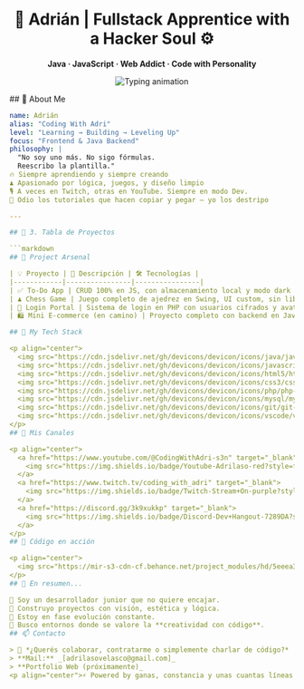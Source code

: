 <h1 align="center">🧪 Adrián | Fullstack Apprentice with a Hacker Soul ⚙️</h1>

<p align="center"><strong>Java · JavaScript · Web Addict · Code with Personality</strong></p>

<p align="center">
  <img src="https://readme-typing-svg.demolab.com?font=Fira+Code&pause=800&color=00FFD5&vCenter=true&center=true&width=460&lines=Breaking+Tutorials+Since+2024;From+Chess+Boards+to+E-Commerce;I+Code+With+Passion+%26+Purpose" alt="Typing animation" />
</p>
## 🧬 About Me

```yaml
name: Adrián
alias: "Coding With Adri"
level: "Learning → Building → Leveling Up"
focus: "Frontend & Java Backend"
philosophy: |
  "No soy uno más. No sigo fórmulas.
  Reescribo la plantilla."
🔥 Siempre aprendiendo y siempre creando
♟️ Apasionado por lógica, juegos, y diseño limpio
🎙️ A veces en Twitch, otras en YouTube. Siempre en modo Dev.
🚨 Odio los tutoriales que hacen copiar y pegar — yo los destripo

---

## 🔹 3. Tabla de Proyectos

```markdown
## 🧠 Project Arsenal

| 💡 Proyecto | 🚀 Descripción | 🛠️ Tecnologías |
|------------|----------------|----------------|
| ✅ To-Do App | CRUD 100% en JS, con almacenamiento local y modo dark ☑️ | HTML · CSS · JavaScript |
| ♟️ Chess Game | Juego completo de ajedrez en Swing, UI custom, sin librerías | Java · OOP · Swing |
| 🔐 Login Portal | Sistema de login en PHP con usuarios cifrados y avatar dinámico | PHP · MySQL · HTML |
| 🛍️ Mini E-commerce (en camino) | Proyecto completo con backend en Java y frontend visual | Java · HTML/CSS · JS · DB |

## 🔧 My Tech Stack

<p align="center">
  <img src="https://cdn.jsdelivr.net/gh/devicons/devicon/icons/java/java-original.svg" width="40"/>
  <img src="https://cdn.jsdelivr.net/gh/devicons/devicon/icons/javascript/javascript-original.svg" width="40"/>
  <img src="https://cdn.jsdelivr.net/gh/devicons/devicon/icons/html5/html5-original.svg" width="40"/>
  <img src="https://cdn.jsdelivr.net/gh/devicons/devicon/icons/css3/css3-original.svg" width="40"/>
  <img src="https://cdn.jsdelivr.net/gh/devicons/devicon/icons/php/php-original.svg" width="40"/>
  <img src="https://cdn.jsdelivr.net/gh/devicons/devicon/icons/mysql/mysql-original.svg" width="40"/>
  <img src="https://cdn.jsdelivr.net/gh/devicons/devicon/icons/git/git-original.svg" width="40"/>
  <img src="https://cdn.jsdelivr.net/gh/devicons/devicon/icons/vscode/vscode-original.svg" width="40"/>
</p>
## 🔗 Mis Canales

<p align="center">
  <a href="https://www.youtube.com/@CodingWithAdri-s3n" target="_blank">
    <img src="https://img.shields.io/badge/Youtube-Adrilaso-red?style=for-the-badge&logo=youtube" />
  </a>
  <a href="https://www.twitch.tv/coding_with_adri" target="_blank">
    <img src="https://img.shields.io/badge/Twitch-Stream+On-purple?style=for-the-badge&logo=twitch" />
  </a>
  <a href="https://discord.gg/3k9xukkp" target="_blank">
    <img src="https://img.shields.io/badge/Discord-Dev+Hangout-7289DA?style=for-the-badge&logo=discord" />
  </a>
</p>
## 🧨 Código en acción

<p align="center">
  <img src="https://mir-s3-cdn-cf.behance.net/project_modules/hd/5eeea355389655.59822ff824b72.gif" height="180" />
</p>
## 🧭 En resumen...

🎯 Soy un desarrollador junior que no quiere encajar.  
🎨 Construyo proyectos con visión, estética y lógica.  
🧪 Estoy en fase evolución constante.  
💼 Busco entornos donde se valore la **creatividad con código**.
## 📫 Contacto

> 📨 *¿Querés colaborar, contratarme o simplemente charlar de código?*  
> **Mail:** _[adrilasovelasco@gmail.com]_  
> **Portfolio Web (próximamente)_
<p align="center">⚡ Powered by ganas, constancia y unas cuantas líneas de código rotas.</p>
